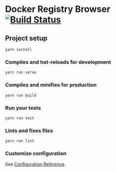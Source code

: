 # Docker Registry Browser [![Build Status](https://travis-ci.org/ittocean/docker-registry-browser.svg?branch=master)](https://travis-ci.org/ittocean/docker-registry-browser)

## Project setup
```
yarn install
```

### Compiles and hot-reloads for development
```
yarn run serve
```

### Compiles and minifies for production
```
yarn run build
```

### Run your tests
```
yarn run test
```

### Lints and fixes files
```
yarn run lint
```

### Customize configuration
See [Configuration Reference](https://cli.vuejs.org/config/).

